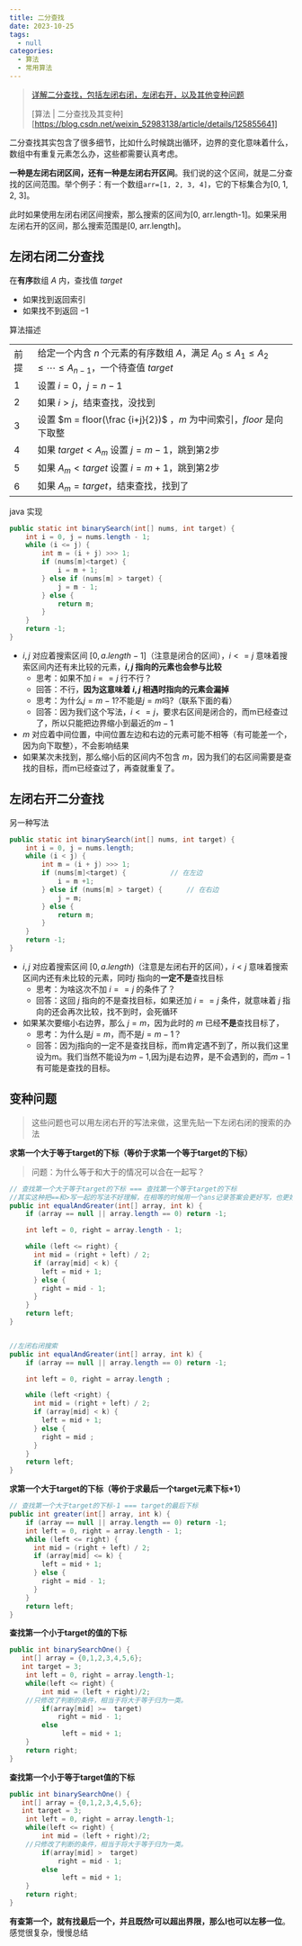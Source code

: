 ```yaml
---
title: 二分查找
date: 2023-10-25
tags: 
  - null
categories:  
  - 算法
  - 常用算法
---
```


> [详解二分查找，包括左闭右闭，左闭右开，以及其他变种问题](https://blog.csdn.net/lyx7762/article/details/128694594)
>
> [算法 | 二分查找及其变种][https://blog.csdn.net/weixin_52983138/article/details/125855641]

二分查找其实包含了很多细节，比如什么时候跳出循环，边界的变化意味着什么，数组中有重复元素怎么办，这些都需要认真考虑。

**一种是左闭右闭区间，还有一种是左闭右开区间**。我们说的这个区间，就是二分查找的区间范围。举个例子：有一个数组`arr=[1, 2, 3, 4]`，它的下标集合为[0, 1, 2, 3]。

此时如果使用左闭右闭区间搜索，那么搜索的区间为[0, arr.length-1]。如果采用左闭右开的区间，那么搜索范围是[0, arr.length]。

## 左闭右闭二分查找

在**有序**数组 $A$ 内，查找值 $target$

* 如果找到返回索引
* 如果找不到返回 $-1$

算法描述

|      |                                                              |
| ---- | ------------------------------------------------------------ |
| 前提 | 给定一个内含 $n$ 个元素的有序数组 $A$，满足 $A_{0}\leq A_{1}\leq A_{2}\leq \cdots \leq A_{n-1}$，一个待查值 $target$ |
| 1    | 设置 $i=0$，$j=n-1$                                          |
| 2    | 如果 $i \gt j$，结束查找，没找到                             |
| 3    | 设置 $m = floor(\frac {i+j}{2})$ ，$m$ 为中间索引，$floor$ 是向下取整 |
| 4    | 如果 $target < A_{m}$ 设置 $j = m - 1$，跳到第2步            |
| 5    | 如果 $A_{m} < target$ 设置 $i = m + 1$，跳到第2步            |
| 6    | 如果 $A_{m} = target$，结束查找，找到了                      |

java 实现


```java
public static int binarySearch(int[] nums, int target) {
    int i = 0, j = nums.length - 1;
    while (i <= j) {
        int m = (i + j) >>> 1;
        if (nums[m]<target) {			
            i = m + 1;
        } else if (nums[m] > target) {		
            j = m - 1;
        } else {
            return m;
        }
    }
    return -1;
}

```

* $i,j$ 对应着搜索区间 $[0,a.length-1]$（注意是闭合的区间），$i<=j$ 意味着搜索区间内还有未比较的元素，**$i,j$ 指向的元素也会参与比较**
  * 思考：如果不加 $i==j$ 行不行？
  * 回答：不行，**因为这意味着 $i,j$ 相遇时指向的元素会漏掉**
  * 思考：为什么$j=m-1$?不能是$j=m$吗?（联系下面的看）
  * 回答：因为我们这个写法，$i<=j$，要求右区间是闭合的，而m已经查过了，所以只能把边界缩小到最近的$m-1$
* $m$ 对应着中间位置，中间位置左边和右边的元素可能不相等（有可能差一个，因为向下取整），不会影响结果
* 如果某次未找到，那么缩小后的区间内不包含 $m$，因为我们的右区间需要是查找的目标，而m已经查过了，再查就重复了。

## 左闭右开二分查找

另一种写法

```java
public static int binarySearch(int[] nums, int target) {
    int i = 0, j = nums.length;
    while (i < j) {
        int m = (i + j) >>> 1;
        if (nums[m]<target) {			// 在左边
            i = m +1;
        } else if (nums[m] > target) {		// 在右边
            j = m;
        } else {
            return m;
        }
    }
    return -1;
}
```

* $i,j$ 对应着搜索区间 $[0,a.length)$（注意是左闭右开的区间），$i<j$ 意味着搜索区间内还有未比较的元素，同时$j$ 指向的**一定不是**查找目标
  * 思考：为啥这次不加 $i==j$ 的条件了？
  * 回答：这回 $j$ 指向的不是查找目标，如果还加 $i==j$ 条件，就意味着 $j$ 指向的还会再次比较，找不到时，会死循环
* 如果某次要缩小右边界，那么 $j=m$，因为此时的 $m$ 已经**不是**查找目标了，
  * 思考：为什么是$j=m$，而不是$j=m-1$？
  * 回答：因为j指向的一定不是查找目标，而m肯定遇不到了，所以我们这里设为m。我们当然不能设为$m-1$,因为j是右边界，是不会遇到的，而$m-1$有可能是查找的目标。

## 变种问题

> 这些问题也可以用左闭右开的写法来做，这里先贴一下左闭右闭的搜索的办法

**求第一个大于等于target的下标（等价于求第一个等于target的下标）**

> 问题：为什么等于和大于的情况可以合在一起写？

~~~java
// 查找第一个大于等于target的下标 === 查找第一个等于target的下标
//其实这种把==和>写一起的写法不好理解，在相等的时候用一个ans记录答案会更好写，也更好懂！！！这里之后有时间一定要改！
public int equalAndGreater(int[] array, int k) {
    if (array == null || array.length == 0) return -1;

    int left = 0, right = array.length - 1;

    while (left <= right) {
      int mid = (right + left) / 2;
      if (array[mid] < k) {
        left = mid + 1;
      } else {
        right = mid - 1;
      }
    }
    return left;
}


//左闭右闭搜索
public int equalAndGreater(int[] array, int k) {
    if (array == null || array.length == 0) return -1;

    int left = 0, right = array.length ;

    while (left <right) {
      int mid = (right + left) / 2;
      if (array[mid] < k) {
        left = mid + 1;
      } else {
        right = mid ;
      }
    }
    return left;
}

~~~

**求第一个大于target的下标（等价于求最后一个target元素下标+1）**

```java
// 查找第一个大于target的下标-1 === target的最后下标
public int greater(int[] array, int k) {
    if (array == null || array.length == 0) return -1;
    int left = 0, right = array.length - 1;
    while (left <= right) {
      int mid = (right + left) / 2;
      if (array[mid] <= k) {
        left = mid + 1;
      } else {
        right = mid - 1;
      }
    }
    return left;
}

```

**查找第一个小于target的值的下标**

```java
public int binarySearchOne() {
   int[] array = {0,1,2,3,4,5,6};
   int target = 3;
	int left = 0, right = array.length-1;
	while(left <= right) {
	    int mid = (left + right)/2;
    //只修改了判断的条件，相当于将大于等于归为一类。
		if(array[mid] >=  target)
            right = mid - 1;
		else
		     left = mid + 1;
	}
	return right;
}

```

**查找第一个小于等于target值的下标**

```java
public int binarySearchOne() {
   int[] array = {0,1,2,3,4,5,6};
   int target = 3;
	int left = 0, right = array.length-1;
	while(left <= right) {
	    int mid = (left + right)/2;
    //只修改了判断的条件，相当于将大于等于归为一类。
		if(array[mid] >  target)
            right = mid - 1;
		else
		     left = mid + 1;
	}
	return right;
}

```

**有查第一个，就有找最后一个，并且既然r可以超出界限，那么l也可以左移一位**。感觉很复杂，慢慢总结
